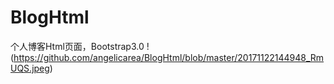 BlogHtml
========

个人博客Html页面，Bootstrap3.0
!(https://github.com/angelicarea/BlogHtml/blob/master/20171122144948_RmUQS.jpeg)
